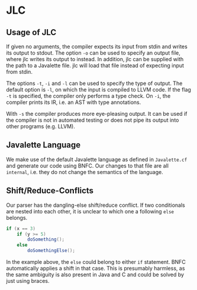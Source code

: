 # JLC

## Usage of JLC

If given no arguments, the compiler expects its input from stdin and writes its
output to stdout. The option `-o` can be used to specify an output file, where
jlc writes its output to instead. In addition, jlc can be supplied with the
path to a Javalette file. jlc will load that file instead of expecting input
from stdin.

The options `-t`, `-i` and `-l` can be used to specify the type of output.
The default option is `-l`, on which the input is compiled to LLVM code.
If the flag `-t` is specified, the compiler only performs a type check.
On `-i`, the compiler prints its IR, i.e. an AST with type annotations.

With `-s` the compiler produces more eye-pleasing output. It
can be used if the compiler is not in automated testing or does not pipe its
output into other programs (e.g. LLVM).

## Javalette Language

We make use of the default Javalette language as defined in `Javalette.cf` and
generate our code using BNFC. Our changes to that file are all `internal`,
i.e. they do not change the semantics of the language.

## Shift/Reduce-Conflicts

Our parser has the dangling-else shift/reduce conflict. If two conditionals are
nested into each other, it is unclear to which one a following `else` belongs.

```java
if (x == 3) 
    if (y >= 5)
        doSomething();
    else
        doSomethingElse();
```

In the example above, the `else` could belong to either `if` statement. BNFC
automatically applies a shift in that case. This is presumably harmless, as the
same ambiguity is also present in Java and C and could be solved by just using
braces.
